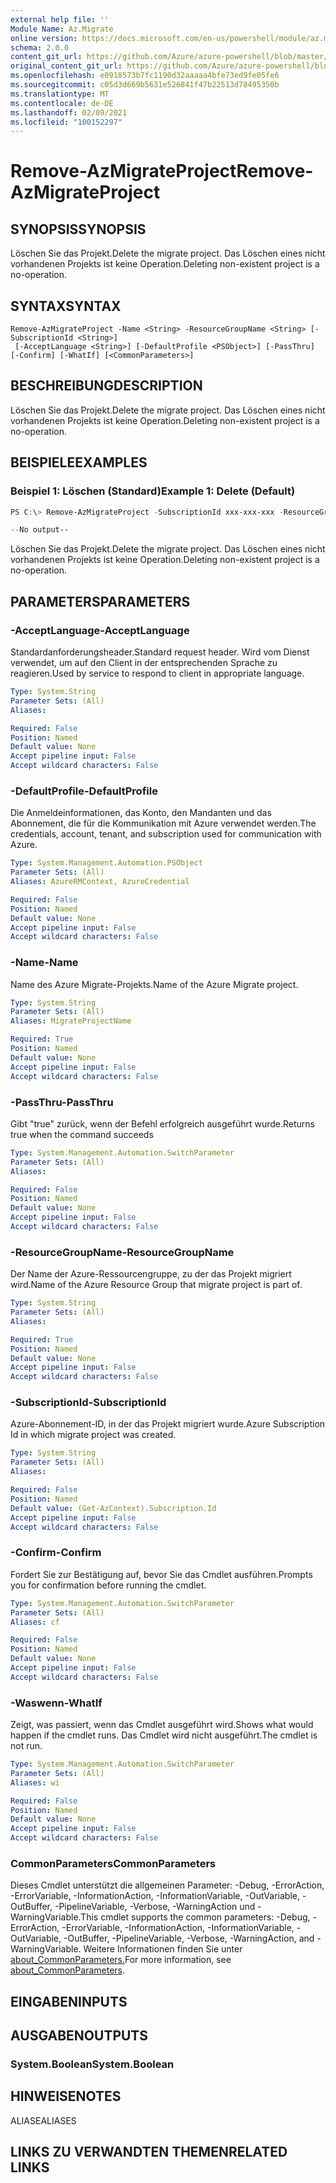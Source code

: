 ```yaml
---
external help file: ''
Module Name: Az.Migrate
online version: https://docs.microsoft.com/en-us/powershell/module/az.migrate/remove-azmigrateproject
schema: 2.0.0
content_git_url: https://github.com/Azure/azure-powershell/blob/master/src/Migrate/help/Remove-AzMigrateProject.md
original_content_git_url: https://github.com/Azure/azure-powershell/blob/master/src/Migrate/help/Remove-AzMigrateProject.md
ms.openlocfilehash: e0918573b7fc1190d32aaaaa4bfe73ed9fe05fe6
ms.sourcegitcommit: c05d3d669b5631e526841f47b22513d78495350b
ms.translationtype: MT
ms.contentlocale: de-DE
ms.lasthandoff: 02/09/2021
ms.locfileid: "100152297"
---
```

# <span data-ttu-id="c2bb2-101">Remove-AzMigrateProject</span><span class="sxs-lookup"><span data-stu-id="c2bb2-101">Remove-AzMigrateProject</span></span>

## <span data-ttu-id="c2bb2-102">SYNOPSIS</span><span class="sxs-lookup"><span data-stu-id="c2bb2-102">SYNOPSIS</span></span>
<span data-ttu-id="c2bb2-103">Löschen Sie das Projekt.</span><span class="sxs-lookup"><span data-stu-id="c2bb2-103">Delete the migrate project.</span></span>
<span data-ttu-id="c2bb2-104">Das Löschen eines nicht vorhandenen Projekts ist keine Operation.</span><span class="sxs-lookup"><span data-stu-id="c2bb2-104">Deleting non-existent project is a no-operation.</span></span>

## <span data-ttu-id="c2bb2-105">SYNTAX</span><span class="sxs-lookup"><span data-stu-id="c2bb2-105">SYNTAX</span></span>

```
Remove-AzMigrateProject -Name <String> -ResourceGroupName <String> [-SubscriptionId <String>]
 [-AcceptLanguage <String>] [-DefaultProfile <PSObject>] [-PassThru] [-Confirm] [-WhatIf] [<CommonParameters>]
```

## <span data-ttu-id="c2bb2-106">BESCHREIBUNG</span><span class="sxs-lookup"><span data-stu-id="c2bb2-106">DESCRIPTION</span></span>
<span data-ttu-id="c2bb2-107">Löschen Sie das Projekt.</span><span class="sxs-lookup"><span data-stu-id="c2bb2-107">Delete the migrate project.</span></span>
<span data-ttu-id="c2bb2-108">Das Löschen eines nicht vorhandenen Projekts ist keine Operation.</span><span class="sxs-lookup"><span data-stu-id="c2bb2-108">Deleting non-existent project is a no-operation.</span></span>

## <span data-ttu-id="c2bb2-109">BEISPIELE</span><span class="sxs-lookup"><span data-stu-id="c2bb2-109">EXAMPLES</span></span>

### <span data-ttu-id="c2bb2-110">Beispiel 1: Löschen (Standard)</span><span class="sxs-lookup"><span data-stu-id="c2bb2-110">Example 1: Delete (Default)</span></span>
```powershell
PS C:\> Remove-AzMigrateProject -SubscriptionId xxx-xxx-xxx -ResourceGroupName BugBashAVSVMware -Name BugBashAVSVMware

--No output--
```

<span data-ttu-id="c2bb2-111">Löschen Sie das Projekt.</span><span class="sxs-lookup"><span data-stu-id="c2bb2-111">Delete the migrate project.</span></span>
<span data-ttu-id="c2bb2-112">Das Löschen eines nicht vorhandenen Projekts ist keine Operation.</span><span class="sxs-lookup"><span data-stu-id="c2bb2-112">Deleting non-existent project is a no-operation.</span></span>

## <span data-ttu-id="c2bb2-113">PARAMETERS</span><span class="sxs-lookup"><span data-stu-id="c2bb2-113">PARAMETERS</span></span>

### <span data-ttu-id="c2bb2-114">-AcceptLanguage</span><span class="sxs-lookup"><span data-stu-id="c2bb2-114">-AcceptLanguage</span></span>
<span data-ttu-id="c2bb2-115">Standardanforderungsheader.</span><span class="sxs-lookup"><span data-stu-id="c2bb2-115">Standard request header.</span></span>
<span data-ttu-id="c2bb2-116">Wird vom Dienst verwendet, um auf den Client in der entsprechenden Sprache zu reagieren.</span><span class="sxs-lookup"><span data-stu-id="c2bb2-116">Used by service to respond to client in appropriate language.</span></span>

```yaml
Type: System.String
Parameter Sets: (All)
Aliases:

Required: False
Position: Named
Default value: None
Accept pipeline input: False
Accept wildcard characters: False
```

### <span data-ttu-id="c2bb2-117">-DefaultProfile</span><span class="sxs-lookup"><span data-stu-id="c2bb2-117">-DefaultProfile</span></span>
<span data-ttu-id="c2bb2-118">Die Anmeldeinformationen, das Konto, den Mandanten und das Abonnement, die für die Kommunikation mit Azure verwendet werden.</span><span class="sxs-lookup"><span data-stu-id="c2bb2-118">The credentials, account, tenant, and subscription used for communication with Azure.</span></span>

```yaml
Type: System.Management.Automation.PSObject
Parameter Sets: (All)
Aliases: AzureRMContext, AzureCredential

Required: False
Position: Named
Default value: None
Accept pipeline input: False
Accept wildcard characters: False
```

### <span data-ttu-id="c2bb2-119">-Name</span><span class="sxs-lookup"><span data-stu-id="c2bb2-119">-Name</span></span>
<span data-ttu-id="c2bb2-120">Name des Azure Migrate-Projekts.</span><span class="sxs-lookup"><span data-stu-id="c2bb2-120">Name of the Azure Migrate project.</span></span>

```yaml
Type: System.String
Parameter Sets: (All)
Aliases: MigrateProjectName

Required: True
Position: Named
Default value: None
Accept pipeline input: False
Accept wildcard characters: False
```

### <span data-ttu-id="c2bb2-121">-PassThru</span><span class="sxs-lookup"><span data-stu-id="c2bb2-121">-PassThru</span></span>
<span data-ttu-id="c2bb2-122">Gibt "true" zurück, wenn der Befehl erfolgreich ausgeführt wurde.</span><span class="sxs-lookup"><span data-stu-id="c2bb2-122">Returns true when the command succeeds</span></span>

```yaml
Type: System.Management.Automation.SwitchParameter
Parameter Sets: (All)
Aliases:

Required: False
Position: Named
Default value: None
Accept pipeline input: False
Accept wildcard characters: False
```

### <span data-ttu-id="c2bb2-123">-ResourceGroupName</span><span class="sxs-lookup"><span data-stu-id="c2bb2-123">-ResourceGroupName</span></span>
<span data-ttu-id="c2bb2-124">Der Name der Azure-Ressourcengruppe, zu der das Projekt migriert wird.</span><span class="sxs-lookup"><span data-stu-id="c2bb2-124">Name of the Azure Resource Group that migrate project is part of.</span></span>

```yaml
Type: System.String
Parameter Sets: (All)
Aliases:

Required: True
Position: Named
Default value: None
Accept pipeline input: False
Accept wildcard characters: False
```

### <span data-ttu-id="c2bb2-125">-SubscriptionId</span><span class="sxs-lookup"><span data-stu-id="c2bb2-125">-SubscriptionId</span></span>
<span data-ttu-id="c2bb2-126">Azure-Abonnement-ID, in der das Projekt migriert wurde.</span><span class="sxs-lookup"><span data-stu-id="c2bb2-126">Azure Subscription Id in which migrate project was created.</span></span>

```yaml
Type: System.String
Parameter Sets: (All)
Aliases:

Required: False
Position: Named
Default value: (Get-AzContext).Subscription.Id
Accept pipeline input: False
Accept wildcard characters: False
```

### <span data-ttu-id="c2bb2-127">-Confirm</span><span class="sxs-lookup"><span data-stu-id="c2bb2-127">-Confirm</span></span>
<span data-ttu-id="c2bb2-128">Fordert Sie zur Bestätigung auf, bevor Sie das Cmdlet ausführen.</span><span class="sxs-lookup"><span data-stu-id="c2bb2-128">Prompts you for confirmation before running the cmdlet.</span></span>

```yaml
Type: System.Management.Automation.SwitchParameter
Parameter Sets: (All)
Aliases: cf

Required: False
Position: Named
Default value: None
Accept pipeline input: False
Accept wildcard characters: False
```

### <span data-ttu-id="c2bb2-129">-Waswenn</span><span class="sxs-lookup"><span data-stu-id="c2bb2-129">-WhatIf</span></span>
<span data-ttu-id="c2bb2-130">Zeigt, was passiert, wenn das Cmdlet ausgeführt wird.</span><span class="sxs-lookup"><span data-stu-id="c2bb2-130">Shows what would happen if the cmdlet runs.</span></span>
<span data-ttu-id="c2bb2-131">Das Cmdlet wird nicht ausgeführt.</span><span class="sxs-lookup"><span data-stu-id="c2bb2-131">The cmdlet is not run.</span></span>

```yaml
Type: System.Management.Automation.SwitchParameter
Parameter Sets: (All)
Aliases: wi

Required: False
Position: Named
Default value: None
Accept pipeline input: False
Accept wildcard characters: False
```

### <span data-ttu-id="c2bb2-132">CommonParameters</span><span class="sxs-lookup"><span data-stu-id="c2bb2-132">CommonParameters</span></span>
<span data-ttu-id="c2bb2-133">Dieses Cmdlet unterstützt die allgemeinen Parameter: -Debug, -ErrorAction, -ErrorVariable, -InformationAction, -InformationVariable, -OutVariable, -OutBuffer, -PipelineVariable, -Verbose, -WarningAction und -WarningVariable.</span><span class="sxs-lookup"><span data-stu-id="c2bb2-133">This cmdlet supports the common parameters: -Debug, -ErrorAction, -ErrorVariable, -InformationAction, -InformationVariable, -OutVariable, -OutBuffer, -PipelineVariable, -Verbose, -WarningAction, and -WarningVariable.</span></span> <span data-ttu-id="c2bb2-134">Weitere Informationen finden Sie unter [about_CommonParameters.](http://go.microsoft.com/fwlink/?LinkID=113216)</span><span class="sxs-lookup"><span data-stu-id="c2bb2-134">For more information, see [about_CommonParameters](http://go.microsoft.com/fwlink/?LinkID=113216).</span></span>

## <span data-ttu-id="c2bb2-135">EINGABEN</span><span class="sxs-lookup"><span data-stu-id="c2bb2-135">INPUTS</span></span>

## <span data-ttu-id="c2bb2-136">AUSGABEN</span><span class="sxs-lookup"><span data-stu-id="c2bb2-136">OUTPUTS</span></span>

### <span data-ttu-id="c2bb2-137">System.Boolean</span><span class="sxs-lookup"><span data-stu-id="c2bb2-137">System.Boolean</span></span>

## <span data-ttu-id="c2bb2-138">HINWEISE</span><span class="sxs-lookup"><span data-stu-id="c2bb2-138">NOTES</span></span>

<span data-ttu-id="c2bb2-139">ALIASE</span><span class="sxs-lookup"><span data-stu-id="c2bb2-139">ALIASES</span></span>

## <span data-ttu-id="c2bb2-140">LINKS ZU VERWANDTEN THEMEN</span><span class="sxs-lookup"><span data-stu-id="c2bb2-140">RELATED LINKS</span></span>

